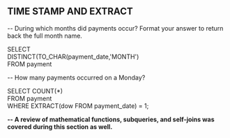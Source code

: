 ## TIME STAMP AND EXTRACT

-- During which months did payments occur? Format your answer to return back the full month name.  

SELECT 
<br> DISTINCT(TO_CHAR(payment_date,'MONTH')
<br> FROM payment

-- How many payments occurred on a Monday? 

SELECT COUNT(*)
<br> FROM payment
<br> WHERE EXTRACT(dow FROM payment_date) = 1; 

<b> -- A review of mathematical functions, subqueries, and self-joins was covered during this section as well.
